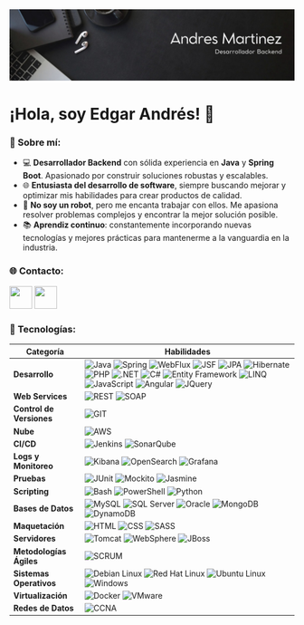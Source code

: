 <img src="https://raw.githubusercontent.com/emartinz/emartinz/main/banner.jpeg">

# ¡Hola, soy Edgar Andrés! 👋

### 🌟 Sobre mí:
- 💻 **Desarrollador Backend** con sólida experiencia en **Java** y **Spring Boot**. Apasionado por construir soluciones robustas y escalables.
- 🌐 **Entusiasta del desarrollo de software**, siempre buscando mejorar y optimizar mis habilidades para crear productos de calidad.
- 🤖 **No soy un robot**, pero me encanta trabajar con ellos. Me apasiona resolver problemas complejos y encontrar la mejor solución posible.
- 📚 **Aprendiz continuo**: constantemente incorporando nuevas tecnologías y mejores prácticas para mantenerme a la vanguardia en la industria.

### 🌐 **Contacto:**
[<img src="https://img.icons8.com/?size=100&id=xuvGCOXi8Wyg&format=png&color=000000" width="40" height="40">](https://www.linkedin.com/in/edgar-andres-martinez-zapata-684a67116)
[<img src="https://img.icons8.com/?size=100&id=OumT4lIcOllS&format=png&color=000000" width="40" height="40">](mailto:edgar.a.mz@gmail.com)

### 🚀 Tecnologías:
| **Categoría** | **Habilidades** |
|------------------------|---------------------------------------------------------------------------------------------------------------------------------------------------------------|
| **Desarrollo** | ![Java](https://badge.ttsalpha.com/api?icon=openjdk&label=Java%20%7C%20Jakarta&status=v7%2C%20v8%2C%20v17&color=303030&labelColor=F89820&iconColor=white) ![Spring](https://badge.ttsalpha.com/api?icon=spring&label=Spring&status=framework&color=303030&labelColor=6DB33F&iconColor=white) ![WebFlux](https://badge.ttsalpha.com/api?icon=spring&label=WebFlux&status=reactive&color=303030&labelColor=6DB33F&iconColor=white) ![JSF](https://badge.ttsalpha.com/api?icon=GitBook&label=JSF&status=jakarta&color=303030&labelColor=007396&iconColor=white) ![JPA](https://badge.ttsalpha.com/api?icon=GitBook&label=JPA&status=orm&color=303030&labelColor=007396&iconColor=white) ![Hibernate](https://badge.ttsalpha.com/api?icon=hibernate&label=Hibernate&status=orm&color=303030&labelColor=9D6552&iconColor=white) ![PHP](https://badge.ttsalpha.com/api?icon=php&label=PHP&status=8.0%2B&color=303030&labelColor=777BB4&iconColor=white) ![.NET](https://badge.ttsalpha.com/api?icon=dotnet&label=.NET&status=6.0&color=303030&labelColor=5C2D91&iconColor=white) ![C#](https://badge.ttsalpha.com/api?icon=dotnet&label=C%23&status=language&color=303030&labelColor=5C2D91&iconColor=white) ![Entity Framework](https://badge.ttsalpha.com/api?icon=dotnet&label=Entity%20Framework&status=orm&color=303030&labelColor=5C2D91&iconColor=white) ![LINQ](https://badge.ttsalpha.com/api?icon=dotnet&label=LINQ&status=query&color=303030&labelColor=5C2D91&iconColor=white) ![JavaScript](https://badge.ttsalpha.com/api?icon=javascript&label=JavaScript&status=ES6%2B&color=303030&labelColor=F7DF1E&iconColor=black) ![Angular](https://badge.ttsalpha.com/api?icon=angular&label=Angular&status=framework&color=303030&labelColor=DD0031&iconColor=white) ![JQuery](https://badge.ttsalpha.com/api?icon=jquery&label=JQuery&status=library&color=303030&labelColor=0769AD&iconColor=white) |
| **Web Services** | ![REST](https://badge.ttsalpha.com/api?icon=kashflow&label=REST&status=api&color=303030&labelColor=007396&iconColor=white) ![SOAP](https://badge.ttsalpha.com/api?icon=kashflow&label=SOAP&status=api&color=303030&labelColor=007396&iconColor=white) |
| **Control de Versiones** | ![GIT](https://badge.ttsalpha.com/api?icon=git&label=GIT&status=version%20control&color=303030&labelColor=F05033&iconColor=white) |
| **Nube** | ![AWS](https://badge.ttsalpha.com/api?icon=amazonwebservices&label=AWS&status=cloud&color=303030&labelColor=FF9900&iconColor=white) |
| **CI/CD** | ![Jenkins](https://badge.ttsalpha.com/api?icon=jenkins&label=Jenkins&status=automation&color=303030&labelColor=D24939&iconColor=white) ![SonarQube](https://badge.ttsalpha.com/api?icon=sonarqube&label=SonarQube&status=code%20quality&color=303030&labelColor=00B5E2&iconColor=white) |
| **Logs y Monitoreo** | ![Kibana](https://badge.ttsalpha.com/api?icon=kibana&label=Kibana&status=monitoring&color=303030&labelColor=005571&iconColor=white) ![OpenSearch](https://badge.ttsalpha.com/api?icon=opensearch&label=OpenSearch&status=search&color=303030&labelColor=007396&iconColor=white) ![Grafana](https://badge.ttsalpha.com/api?icon=grafana&label=Grafana&status=monitoring&color=303030&labelColor=F46800&iconColor=white) |
| **Pruebas** | ![JUnit](https://badge.ttsalpha.com/api?icon=testcafe&label=JUnit&status=testing&color=303030&labelColor=CB7E1F&iconColor=white) ![Mockito](https://badge.ttsalpha.com/api?icon=testcafe&label=Mockito&status=testing&color=303030&labelColor=CB7E1F&iconColor=white) ![Jasmine](https://badge.ttsalpha.com/api?icon=jasmine&label=Jasmine&status=testing&color=303030&labelColor=8A4182&iconColor=white) |
| **Scripting** | ![Bash](https://badge.ttsalpha.com/api?icon=gnubash&label=Bash&status=scripting&color=303030&labelColor=4EAA25&iconColor=white) ![PowerShell](https://badge.ttsalpha.com/api?icon=gnometerminal&label=PowerShell&status=scripting&color=303030&labelColor=5C4EE5&iconColor=white) ![Python](https://badge.ttsalpha.com/api?icon=python&label=Python&status=scripting&color=303030&labelColor=3776AB&iconColor=white) |
| **Bases de Datos** | ![MySQL](https://badge.ttsalpha.com/api?icon=mysql&label=MySQL&status=database&color=303030&labelColor=4479A1&iconColor=white) ![SQL Server](https://badge.ttsalpha.com/api?icon=databricks&label=MS%20SQL%20Server&status=database&color=303030&labelColor=CC2927&iconColor=white) ![Oracle](https://badge.ttsalpha.com/api?icon=oracle&label=Oracle&status=database&color=303030&labelColor=F80000&iconColor=white) ![MongoDB](https://badge.ttsalpha.com/api?icon=mongodb&label=MongoDB&status=database&color=303030&labelColor=47A248&iconColor=white) ![DynamoDB](https://badge.ttsalpha.com/api?icon=amazondynamodb&label=DynamoDB&status=noSQL&color=303030&labelColor=007396&iconColor=white) |
| **Maquetación** | ![HTML](https://badge.ttsalpha.com/api?icon=html5&label=HTML5&status=web&color=303030&labelColor=E34F26&iconColor=white) ![CSS](https://badge.ttsalpha.com/api?icon=css3&label=CSS3&status=web&color=303030&labelColor=1572B6&iconColor=white) ![SASS](https://badge.ttsalpha.com/api?icon=sass&label=SASS&status=style&color=303030&labelColor=CC6699&iconColor=white) |
| **Servidores** | ![Tomcat](https://badge.ttsalpha.com/api?icon=apachetomcat&label=Tomcat&status=server&color=303030&labelColor=F8DC75&iconColor=black) ![WebSphere](https://badge.ttsalpha.com/api?icon=dask&label=WebSphere&status=server&color=303030&labelColor=007396&iconColor=white) ![JBoss](https://badge.ttsalpha.com/api?icon=redhat&label=JBoss&status=server&color=303030&labelColor=E01E22&iconColor=white) |
| **Metodologías Ágiles** | ![SCRUM](https://badge.ttsalpha.com/api?icon=scrumalliance&label=SCRUM&status=Agile&color=303030&labelColor=009FDA&iconColor=white) |
| **Sistemas Operativos** | ![Debian Linux](https://badge.ttsalpha.com/api?icon=debian&label=Linux-Debian&status=OS&color=303030&labelColor=A81D33&iconColor=white) ![Red Hat Linux](https://badge.ttsalpha.com/api?icon=redhat&label=Linux-Red%20Hat&status=OS&color=303030&labelColor=EE0000&iconColor=white) ![Ubuntu Linux](https://badge.ttsalpha.com/api?icon=ubuntu&label=Linux-Ubuntu&status=OS&color=303030&labelColor=E95420&iconColor=white) ![Windows](https://badge.ttsalpha.com/api?icon=quarto&label=Windows&status=OS&color=303030&labelColor=1572B6&iconColor=white) |
| **Virtualización**      | ![Docker](https://badge.ttsalpha.com/api?icon=docker&label=Docker&status=Virtualization&color=303030&labelColor=2496ED&iconColor=white) ![VMware](https://badge.ttsalpha.com/api?icon=vmware&label=VMware&status=Virtualization&color=303030&labelColor=607078&iconColor=white) |
| **Redes de Datos**      | ![CCNA](https://badge.ttsalpha.com/api?icon=cisco&label=CCNA&status=Networks&color=303030&labelColor=1BA0D7&iconColor=white) |
